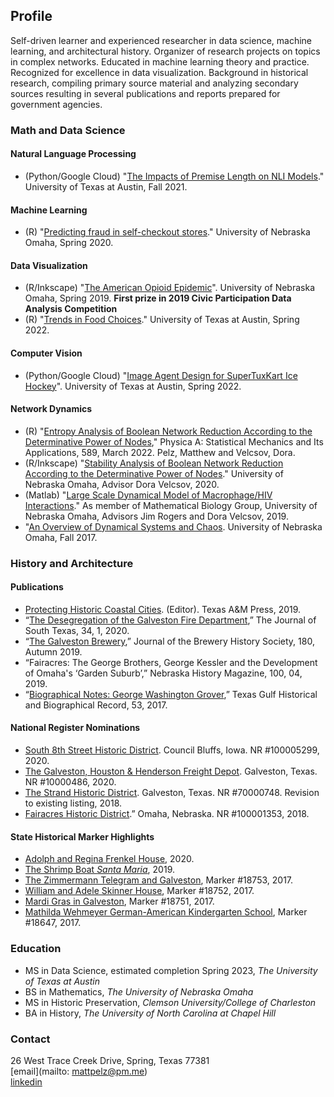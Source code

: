 ## Profile
Self-driven learner and experienced researcher in data science, machine learning, and architectural history. Organizer of research projects on topics in complex networks. Educated in machine learning theory and practice. Recognized for excellence in data visualization. Background in historical research, compiling primary source material and analyzing secondary sources resulting in several publications and reports prepared for government agencies.

### Math and Data Science<br>
#### Natural Language Processing
- (Python/Google Cloud) "[The Impacts of Premise Length on NLI Models](https://pelzma.github.io/premiselengthpaper.pdf)." University of Texas at Austin, Fall 2021.

#### Machine Learning
- (R) "[Predicting fraud in self-checkout stores](https://pelzma.github.io/fraudpredict.pdf)." University of Nebraska Omaha, Spring 2020.

#### Data Visualization
- (R/Inkscape) "[The American Opioid Epidemic](https://pelzma.github.io/opioidposter.pdf)". University of Nebraska Omaha, Spring 2019. **First prize in 2019 Civic Participation Data Analysis Competition**
- (R) "[Trends in Food Choices](https://pelzma.github.io/dvfoodchoices.html)." University of Texas at Austin, Spring 2022.

#### Computer Vision
- (Python/Google Cloud) "[Image Agent Design for SuperTuxKart Ice Hockey](https://pelzma.github.io/tuxkart.html)". University of Texas at Austin, Spring 2022.

#### Network Dynamics
- (R) "[Entropy Analysis of Boolean Network Reduction According to the Determinative Power of Nodes](https://www.sciencedirect.com/science/article/pii/S0378437121008761?dgcid=coauthor)," Physica A: Statistical Mechanics and Its Applications, 589, March 2022. Pelz, Matthew and Velcsov, Dora.
- (R/Inkscape) "[Stability Analysis of Boolean Network Reduction According to the Determinative Power of Nodes](https://pelzma.github.io/DPreductionposter.svg)." University of Nebraska Omaha, Advisor Dora Velcsov, 2020.
- (Matlab) "[Large Scale Dynamical Model of Macrophage/HIV Interactions](https://digitalcommons.unomaha.edu/cgi/viewcontent.cgi?article=2481&context=srcaf)." As member of Mathematical Biology Group, University of Nebraska Omaha, Advisors Jim Rogers and Dora Velcsov, 2019.
- "[An Overview of Dynamical Systems and Chaos](https://pelzma.github.io/dynamicalsystems.pdf). University of Nebraska Omaha, Fall 2017.

### History and Architecture
#### Publications
- [Protecting Historic Coastal Cities](https://www.amazon.com/Protecting-Historic-Coastal-Cities-University-Corpus/dp/1623497701). (Editor). Texas A&M Press, 2019.
- “[The Desegregation of the Galveston Fire Department](https://pelzma.github.io/DesegregationFireHouseArticle.pdf),” The Journal of South Texas, 34, 1, 2020.
- “[The Galveston Brewery](http://www.breweryhistory.com/journal/archive/180/index.html),” Journal of the Brewery History Society, 180, Autumn 2019.
- “Fairacres: The George Brothers, George Kessler and the Development of Omaha's ‘Garden Suburb’,” Nebraska History Magazine, 100, 04, 2019.
- “[Biographical Notes: George Washington Grover](http://www.texasgulfrecord.org/toc-volume-53.html),” Texas Gulf Historical and Biographical Record, 53, 2017.

#### National Register Nominations
- [South 8th Street Historic District](https://pelzma.github.io/South8thDistrict.pdf). Council Bluffs, Iowa. NR #100005299, 2020.
- [The Galveston, Houston & Henderson Freight Depot](https://atlas.thc.texas.gov/NR/pdfs/100004866/100004866.pdf). Galveston, Texas. NR #10000486, 2020. 
- [The Strand Historic District](https://atlas.thc.texas.gov/NR/pdfs/70000748/70000748.pdf). Galveston, Texas. NR #70000748. Revision to existing listing, 2018.
- [Fairacres Historic District](https://issuu.com/kristinetynangerber/docs/fairacres_historic_district_nominat).” Omaha, Nebraska. NR #100001353, 2018.

#### State Historical Marker Highlights
- [Adolph and Regina Frenkel House](https://pelzma.github.io/2424L.pdf), 2020.
- [The Shrimp Boat *Santa Maria*](https://pelzma.github.io/SantaMaria.pdf), 2019.
- [The Zimmermann Telegram and Galveston](https://pelzma.github.io/ZimmermannTelegram.pdf), Marker #18753, 2017.
- [William and Adele Skinner House](https://pelzma.github.io/1318Sealy.pdf), Marker #18752, 2017.
- [Mardi Gras in Galveston](https://pelzma.github.io/MardiGras.pdf), Marker #18751, 2017.
- [Mathilda Wehmeyer German-American Kindergarten School](https://pelzma.github.io/1616Winnie.pdf), Marker #18647, 2017.

### Education
- MS in Data Science, estimated completion Spring 2023, *The University of Texas at Austin*
- BS in Mathematics, *The University of Nebraska Omaha*   
- MS in Historic Preservation, *Clemson University/College of Charleston*
- BA in History, *The University of North Carolina at Chapel Hill*

### Contact
26 West Trace Creek Drive, Spring, Texas 77381  
[email](mailto: mattpelz@pm.me)  
[linkedin](https://www.linkedin.com/in/pelzm/)
